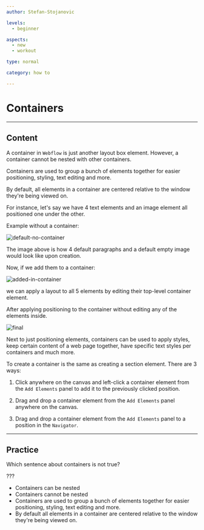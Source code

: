 ```yaml
---
author: Stefan-Stojanovic

levels:
  - beginner

aspects:
  - new
  - workout

type: normal

category: how to

---
```


# Containers

---
## Content

A container in `Webflow` is just another layout box element. However, a container cannot be nested with other containers.

Containers are used to group a bunch of elements together for easier positioning, styling, text editing and more.

By default, all elements in a container are centered relative to the window they're being viewed on.

For instance, let's say we have 4 text elements and an image element all positioned one under the other.

Example without a container:

![default-no-container](https://img.enkipro.com/73fe01c37bb4e50c24a3516dd84447ec.png)

The image above is how 4 default paragraphs and a default empty image would look like upon creation. 

Now, if we add them to a container:

![added-in-container](https://img.enkipro.com/7b5bfecd9ea7ec3641a19fd89681251b.png)

we can apply a layout to all 5 elements by editing their top-level container element.

After applying positioning to the container without editing any of the elements inside.

![final](https://img.enkipro.com/8d8849ac0a6e1aaabef517f7586e4e71.png)

Next to just positioning elements, containers can be used to apply styles, keep certain content of a web page together, have specific text styles per containers and much more.

To create a container is the same as creating a section element. There are 3 ways:

1. Click anywhere on the canvas and left-click a container element from the `Add Elements` panel to add it to the previously clicked position.

2. Drag and drop a container element from the `Add Elements` panel anywhere on the canvas.

3. Drag and drop a container element from the `Add Elements` panel to a position in the `Navigator`.

---
## Practice

Which sentence about containers is not true?

???

* Containers can be nested 
* Containers cannot be nested
* Containers are used to group a bunch of elements together for easier positioning, styling, text editing and more.
* By default all elements in a container are centered relative to the window they're being viewed on.
